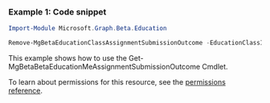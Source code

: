 ### Example 1: Code snippet

```powershellImport-Module Microsoft.Graph.Beta.Education

Remove-MgBetaEducationClassAssignmentSubmissionOutcome -EducationClassId $educationClassId -EducationAssignmentId $educationAssignmentId -EducationSubmissionId $educationSubmissionId -EducationOutcomeId $educationOutcomeId
```
This example shows how to use the Get-MgBetaBetaEducationMeAssignmentSubmissionOutcome Cmdlet.
To learn about permissions for this resource, see the [permissions reference](/graph/permissions-reference).

